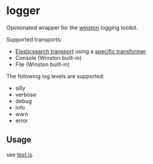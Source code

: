 # logger

Opinionated wrapper for the [winston](https://github.com/winstonjs/winston)
logging toolkit.

Supported transports:

- [Elasticsearch transport](https://github.com/vanthome/winston-elasticsearch) using a [specific transformer](https://github.com/restorecommerce/winston-elasticsearch-transformer)
- Console (Winston built-in)
- File (Winston built-in)

The following log levels are supported:

- silly
- verbose
- debug
- info
- warn
- error

## Usage

see [test.js](test/test.js).
